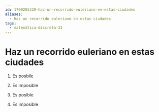 ```yaml
---
id: 1709205320-haz-un-recorrido-euleriano-en-estas-ciudades
aliases:
  - Haz un recorrido euleriano en estas ciudades
tags:
  - matemática-discreta-II
---
```


# Haz un recorrido euleriano en estas ciudades

1. Es posbile

2. Es imposible

3. Es posible

4. Es imposible

